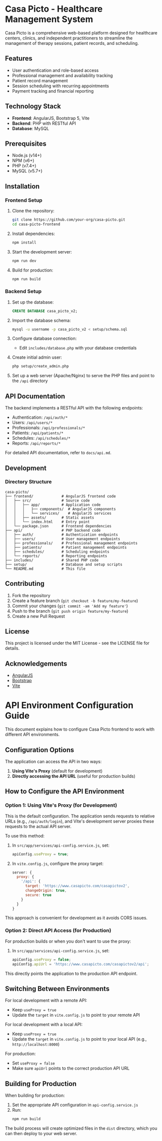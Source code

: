 # Casa Picto - Healthcare Management System

Casa Picto is a comprehensive web-based platform designed for healthcare centers, clinics, and independent practitioners to streamline the management of therapy sessions, patient records, and scheduling.

## Features

- User authentication and role-based access
- Professional management and availability tracking
- Patient record management
- Session scheduling with recurring appointments
- Payment tracking and financial reporting

## Technology Stack

- **Frontend**: AngularJS, Bootstrap 5, Vite
- **Backend**: PHP with RESTful API
- **Database**: MySQL

## Prerequisites

- Node.js (v14+)
- NPM (v6+)
- PHP (v7.4+)
- MySQL (v5.7+)

## Installation

### Frontend Setup

1. Clone the repository:
   ```bash
   git clone https://github.com/your-org/casa-picto.git
   cd casa-picto-frontend
   ```

2. Install dependencies:
   ```bash
   npm install
   ```

3. Start the development server:
   ```bash
   npm run dev
   ```

4. Build for production:
   ```bash
   npm run build
   ```

### Backend Setup

1. Set up the database:
   ```sql
   CREATE DATABASE casa_picto_v2;
   ```

2. Import the database schema:
   ```bash
   mysql -u username -p casa_picto_v2 < setup/schema.sql
   ```

3. Configure database connection:
   - Edit `includes/database.php` with your database credentials

4. Create initial admin user:
   ```bash
   php setup/create_admin.php
   ```

5. Set up a web server (Apache/Nginx) to serve the PHP files and point to the `/api` directory

## API Documentation

The backend implements a RESTful API with the following endpoints:

- Authentication: `/api/auth/*`
- Users: `/api/users/*`
- Professionals: `/api/professionals/*`
- Patients: `/api/patients/*`
- Schedules: `/api/schedules/*`
- Reports: `/api/reports/*`

For detailed API documentation, refer to `docs/api.md`.

## Development

### Directory Structure

```
casa-picto/
├── frontend/             # AngularJS frontend code
│   ├── src/              # Source code
│   │   ├── app/          # Application code
│   │   │   ├── components/  # AngularJS components
│   │   │   └── services/    # AngularJS services
│   │   ├── assets/       # Static assets
│   │   └── index.html    # Entry point
│   └── package.json      # Frontend dependencies
├── api/                  # PHP backend code
│   ├── auth/             # Authentication endpoints
│   ├── users/            # User management endpoints
│   ├── professionals/    # Professional management endpoints
│   ├── patients/         # Patient management endpoints
│   ├── schedules/        # Scheduling endpoints
│   └── reports/          # Reporting endpoints
├── includes/             # Shared PHP code
├── setup/                # Database and setup scripts
└── README.md             # This file
```

## Contributing

1. Fork the repository
2. Create a feature branch (`git checkout -b feature/my-feature`)
3. Commit your changes (`git commit -am 'Add my feature'`)
4. Push to the branch (`git push origin feature/my-feature`)
5. Create a new Pull Request

## License

This project is licensed under the MIT License - see the LICENSE file for details.

## Acknowledgements

- [AngularJS](https://angularjs.org/)
- [Bootstrap](https://getbootstrap.com/)
- [Vite](https://vitejs.dev/)

# API Environment Configuration Guide

This document explains how to configure Casa Picto frontend to work with different API environments.

## Configuration Options

The application can access the API in two ways:

1. **Using Vite's Proxy** (default for development)
2. **Directly accessing the API URL** (useful for production builds)

## How to Configure the API Environment

### Option 1: Using Vite's Proxy (for Development)

This is the default configuration. The application sends requests to relative URLs (e.g., `/api/auth/login`), and Vite's development server proxies these requests to the actual API server.

To use this method:

1. In `src/app/services/api-config.service.js`, set:
   ```javascript
   apiConfig.useProxy = true;
   ```

2. In `vite.config.js`, configure the proxy target:
   ```javascript
   server: {
     proxy: {
       '/api': {
         target: 'https://www.casapicto.com/casapictov2',
         changeOrigin: true,
         secure: true
       }
     }
   }
   ```

This approach is convenient for development as it avoids CORS issues.

### Option 2: Direct API Access (for Production)

For production builds or when you don't want to use the proxy:

1. In `src/app/services/api-config.service.js`, set:
   ```javascript
   apiConfig.useProxy = false;
   apiConfig.apiUrl = 'https://www.casapicto.com/casapictov2/api';
   ```

This directly points the application to the production API endpoint.

## Switching Between Environments

For local development with a remote API:
- Keep `useProxy = true`
- Update the `target` in `vite.config.js` to point to your remote API

For local development with a local API:
- Keep `useProxy = true`
- Update the `target` in `vite.config.js` to point to your local API (e.g., `http://localhost:8000`)

For production:
- Set `useProxy = false`
- Make sure `apiUrl` points to the correct production API URL

## Building for Production

When building for production:

1. Set the appropriate API configuration in `api-config.service.js`
2. Run:
   ```bash
   npm run build
   ```

The build process will create optimized files in the `dist` directory, which you can then deploy to your web server.